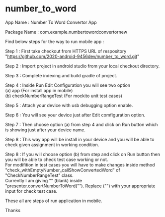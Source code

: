 # number_to_word
App Name : Number To Word Convertor App <br />

Package Name : com.example.numbertowordconvertornew <br />

Find below steps for the way to run mobile app : <br />

Step 1 : First take checkout from HTTPS URL of respository "https://github.com/2020-android-9456dev/number_to_word.git" <br />

Step 2 : Import project in android studio from your local checkout directory. <br />

Step 3 : Complete indexing and build gradle of project. <br />

Step 4 : Inside Run Edit Configuration you will see two option <br />
		(a) app (For install app in mobile) <br />
		(b) checkNumberRangeTest (For mockito unit test cases) <br />
		
Step 5 : Attach your device with usb debugging option enable. <br />

Step 6 : You will see your device just after Edit comfiguration option. <br />

Step 7 : Then choose option (a) from step 4 and click on Run button which is showing just after your device name. <br />

Step 8 : This way app will be install in your device and you will be able to check given assignment in working condition. <br />

Step 8 : If you will choose option (b) from step and click on Run button then you will be able to check test case working or not. <br />
         For modifition in test cases you will have to make changes inside method "check_withEmptyNumber_callShowConvertedWord" of "CheckNumberRangeTest" class. <br />
		 Currently I am giving "" (blank) inside "presenter.convertNumberToWord(""). Replace ("") with your appropriate input for check test case. <br />
		 
These all are steps of run application in mobile. 

Thanks 